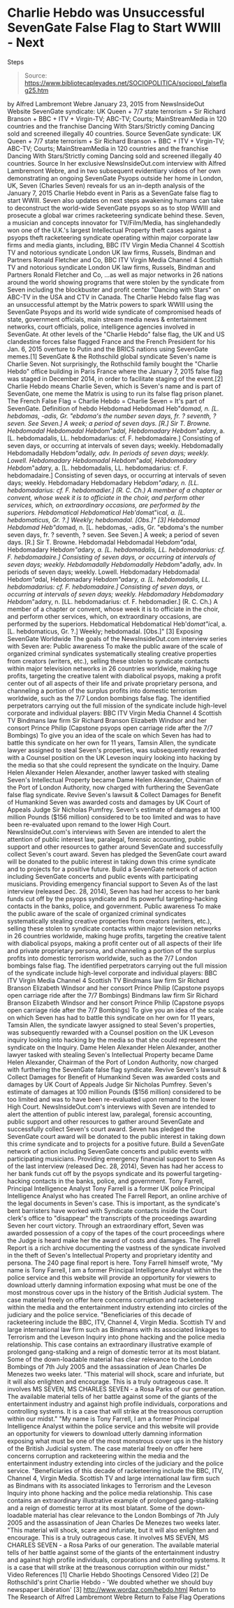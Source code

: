 # Charlie Hebdo was Unsuccessful SevenGate False Flag to Start WWIII - Next 
Steps

> Source: https://www.bibliotecapleyades.net/SOCIOPOLITICA/sociopol_falseflag25.htm

by Alfred Lambremont Webre January 23, 2015
from NewsInsideOut Website
SevenGate syndicate: UK Queen + 7/7 state terrorism + Sir Richard Branson + BBC + ITV + Virgin-TV; ABC-TV; Courts; MainStreamMedia in 120 countries and the franchise Dancing With Stars/Strictly coming Dancing sold and screened illegally 40 countries. Source
SevenGate syndicate:
UK Queen + 7/7 state terrorism + Sir Richard Branson + BBC + ITV + Virgin-TV;
ABC-TV; Courts; MainStreamMedia in 120 countries and the franchise
Dancing With Stars/Strictly coming Dancing sold and screened illegally 40 countries.
Source
In her exclusive NewsInsideOut.com interview with Alfred Lambremont Webre, and in two subsequent evidentiary videos of her own demonstrating an ongoing SevenGate Psyops outside her home in London, UK, Seven (Charles Seven) reveals for us an in-depth analysis of the January 7, 2015 Charlie Hebdo event in Paris as a SevenGate false flag to start WWIII. Seven also updates on next steps awakening humans can take to deconstruct the world-wide SevenGate psyops so as to stop WWIII and prosecute a global war crimes racketeering syndicate behind these. Seven, a musician and concepts innovator for TV/Film/Media, has singlehandedly won one of the U.K.'s largest Intellectual Property theft cases against a psyops theft racketeering syndicate operating within major corporate law firms and media giants, including,
BBC ITV Virgin Media Channel 4 Scottish TV and notorious syndicate London UK law firms, Russels, Bindman and Partners Ronald Fletcher and Co,
BBC
ITV
Virgin Media
Channel 4
Scottish TV
and notorious syndicate London UK law firms,
Russels, Bindman and Partners
Ronald Fletcher and Co,
...as well as major networks in 26 nations around the world showing programs that were stolen by the syndicate from Seven including the blockbuster and profit center "Dancing with Stars" on ABC-TV in the USA and CTV in Canada. The Charlie Hebdo false flag was an unsuccessful attempt by the Matrix powers to spark WWIII using the SevenGate Psyops and its world wide syndicate of compromised heads of state, government officials, main stream media news & entertainment networks, court officials, police, intelligence agencies involved in SevenGate. At other levels of the "Charlie Hebdo" false flag, the UK and US clandestine forces false flagged France and the French President for his Jan. 6, 2015 overture to Putin and the BRICS nations using SevenGate memes.[1]
SevenGate & the Rothschild global syndicate Seven's name is Charlie Seven.
Not surprisingly, the Rothschild family bought the "Charlie Hebdo" office building in Paris France where the January 7, 2015 false flag was staged in December 2014, in order to facilitate staging of the event.[2] Charlie Hebdo means Charlie Seven, which is Seven's name and is part of SevenGate, one meme the Matrix is using to run its false flag prison planet.
The French False Flag = Charlie Hebdo = Charlie Seven = It's part of SevenGate.
Definition of hebdo
Hebdomad Hebdomad Heb"do*mad, n. [L. hebdomas, -adis, Gr. "ebdoma's the number seven days, fr. ? seventh, ? seven. See Seven.] A week; a period of seven days. [R.] Sir T. Browne. Hebdomadal Hebdomadal Heb*dom"a*dal, Hebdomadary Heb*dom"a*da*ry, a. [L. hebdomadalis, LL. hebdomadarius: cf. F. hebdomadaire.] Consisting of seven days, or occurring at intervals of seven days; weekly. Hebdomadally Hebdomadally Heb*dom"a*dal*ly, adv. In periods of seven days; weekly. Lowell. Hebdomadary Hebdomadal Heb*dom"a*dal, Hebdomadary Heb*dom"a*da*ry, a. [L. hebdomadalis, LL. hebdomadarius: cf. F. hebdomadaire.] Consisting of seven days, or occurring at intervals of seven days; weekly. Hebdomadary Hebdomadary Heb*dom"a*da*ry, n. [LL. hebdomadarius: cf. F. hebdomadier.] (R. C. Ch.) A member of a chapter or convent, whose week it is to officiate in the choir, and perform other services, which, on extraordinary occasions, are performed by the superiors. Hebdomatical Hebdomatical Heb'do*mat"ic*al, a. [L. hebdomaticus, Gr. ?.] Weekly; hebdomadal. [Obs.]" [3]
Hebdomad Hebdomad Heb"do*mad, n. [L. hebdomas, -adis, Gr. "ebdoma's the number seven days, fr. ? seventh, ? seven. See Seven.] A week; a period of seven days. [R.] Sir T. Browne.
Hebdomadal Hebdomadal Heb*dom"a*dal, Hebdomadary Heb*dom"a*da*ry, a. [L. hebdomadalis, LL. hebdomadarius: cf. F. hebdomadaire.] Consisting of seven days, or occurring at intervals of seven days; weekly.
Hebdomadally Hebdomadally Heb*dom"a*dal*ly, adv. In periods of seven days; weekly. Lowell.
Hebdomadary Hebdomadal Heb*dom"a*dal, Hebdomadary Heb*dom"a*da*ry, a. [L. hebdomadalis, LL. hebdomadarius: cf. F. hebdomadaire.] Consisting of seven days, or occurring at intervals of seven days; weekly.
Hebdomadary Hebdomadary Heb*dom"a*da*ry, n. [LL. hebdomadarius: cf. F. hebdomadier.] (R. C. Ch.) A member of a chapter or convent, whose week it is to officiate in the choir, and perform other services, which, on extraordinary occasions, are performed by the superiors.
Hebdomatical Hebdomatical Heb'do*mat"ic*al, a. [L. hebdomaticus, Gr. ?.] Weekly; hebdomadal. [Obs.]" [3]
Exposing SevenGate Worldwide The goals of the NewsInsideOut.com interview series with Seven are:
Public awareness To make the public aware of the scale of organized criminal syndicates systematically stealing creative properties from creators (writers, etc.), selling these stolen to syndicate contacts within major television networks in 26 countries worldwide, making huge profits, targeting the creative talent with diabolical psyops, making a profit center out of all aspects of their life and private proprietary persona, and channeling a portion of the surplus profits into domestic terrorism worldwide, such as the 7/7 London bombings false flag. The identified perpetrators carrying out the full mission of the syndicate include high-level corporate and individual players: BBC ITV Virgin Media Channel 4 Scottish TV Bindmans law firm Sir Richard Branson Elizabeth Windsor and her consort Prince Philip (Capstone psyops open carriage ride after the 7/7 Bombings) To give you an idea of the scale on which Seven has had to battle this syndicate on her own for 11 years, Tamsin Allen, the syndicate lawyer assigned to steal Seven's properties, was subsequently rewarded with a Counsel position on the UK Leveson inquiry looking into hacking by the media so that she could represent the syndicate on the Inquiry. Dame Helen Alexander Helen Alexander, another lawyer tasked with stealing Seven's Intellectual Property became Dame Helen Alexander, Chairman of the Port of London Authority, now charged with furthering the SevenGate false flag syndicate. Revive Seven's lawsuit & Collect Damages for Benefit of Humankind Seven was awarded costs and damages by UK Court of Appeals Judge Sir Nicholas Pumfrey. Seven's estimate of damages at 100 million Pounds ($156 million) considered to be too limited and was to have been re-evaluated upon remand to the lower High Court. NewsInsideOut.com's interviews with Seven are intended to alert the attention of public interest law, paralegal, forensic accounting, public support and other resources to gather around SevenGate and successfully collect Seven's court award. Seven has pledged the SevenGate court award will be donated to the public interest in taking down this crime syndicate and to projects for a positive future. Build a SevenGate network of action including SevenGate concerts and public events with participating musicians. Providing emergency financial support to Seven As of the last interview (released Dec. 28, 2014), Seven has had her access to her bank funds cut off by the psyops syndicate and its powerful targeting-hacking contacts in the banks, police, and government.
Public awareness
To make the public aware of the scale of organized criminal syndicates systematically stealing creative properties from creators (writers, etc.), selling these stolen to syndicate contacts within major television networks in 26 countries worldwide, making huge profits, targeting the creative talent with diabolical psyops, making a profit center out of all aspects of their life and private proprietary persona, and channeling a portion of the surplus profits into domestic terrorism worldwide, such as the 7/7 London bombings false flag.
The identified perpetrators carrying out the full mission of the syndicate include high-level corporate and individual players:
BBC ITV Virgin Media Channel 4 Scottish TV Bindmans law firm Sir Richard Branson Elizabeth Windsor and her consort Prince Philip (Capstone psyops open carriage ride after the 7/7 Bombings)
Bindmans law firm
Sir Richard Branson
Elizabeth Windsor and her consort Prince Philip (Capstone psyops open carriage ride after the 7/7 Bombings)
To give you an idea of the scale on which Seven has had to battle this syndicate on her own for 11 years, Tamsin Allen, the syndicate lawyer assigned to steal Seven's properties, was subsequently rewarded with a Counsel position on the UK Leveson inquiry looking into hacking by the media so that she could represent the syndicate on the Inquiry.
Dame Helen Alexander
Helen Alexander, another lawyer tasked with stealing Seven's Intellectual Property became Dame Helen Alexander, Chairman of the Port of London Authority, now charged with furthering the SevenGate false flag syndicate.
Revive Seven's lawsuit & Collect Damages for Benefit of Humankind
Seven was awarded costs and damages by UK Court of Appeals Judge Sir Nicholas Pumfrey. Seven's estimate of damages at 100 million Pounds ($156 million) considered to be too limited and was to have been re-evaluated upon remand to the lower High Court.
NewsInsideOut.com's interviews with Seven are intended to alert the attention of public interest law, paralegal, forensic accounting, public support and other resources to gather around SevenGate and successfully collect Seven's court award. Seven has pledged the SevenGate court award will be donated to the public interest in taking down this crime syndicate and to projects for a positive future.
Build a SevenGate network of action including SevenGate concerts and public events with participating musicians.
Providing emergency financial support to Seven
As of the last interview (released Dec. 28, 2014), Seven has had her access to her bank funds cut off by the psyops syndicate and its powerful targeting-hacking contacts in the banks, police, and government.
Tony Farrell, Principal Intelligence Analyst Tony Farrell is a former UK police Principal Intelligence Analyst who has created The Farrell Report, an online archive of the legal documents in Seven's case. This is important, as the syndicate's bent barristers have worked with Syndicate contacts inside the Court clerk's office to "disappear" the transcripts of the proceedings awarding Seven her court victory. Through an extraordinary effort, Seven was awarded possession of a copy of the tapes of the court proceedings where the Judge is heard make her the award of costs and damages. The Farrell Report is a rich archive documenting the vastness of the syndicate involved in the theft of Seven's Intellectual Property and proprietary identity and persona. The 240 page final report is here. Tony Farrell himself wrote,
"My name is Tony Farrell, I am a former Principal Intelligence Analyst within the police service and this website will provide an opportunity for viewers to download utterly damning information exposing what must be one of the most monstrous cover ups in the history of the British Judicial system. The case material freely on offer here concerns corruption and racketeering within the media and the entertainment industry extending into circles of the judiciary and the police service. "Beneficiaries of this decade of racketeering include the BBC, ITV, Channel 4, Virgin Media. Scottish TV and large international law firm such as Bindmans with its associated linkages to Terrorism and the Leveson Inquiry into phone hacking and the police media relationship. This case contains an extraordinary illustrative example of prolonged gang-stalking and a reign of domestic terror at its most blatant. Some of the down-loadable material has clear relevance to the London Bombings of 7th July 2005 and the assassination of Jean Charles De Menezes two weeks later. "This material will shock, scare and infuriate, but it will also enlighten and encourage. This is a truly outrageous case. It involves MS SEVEN, MS CHARLES SEVEN - a Rosa Parks of our generation. The available material tells of her battle against some of the giants of the entertainment industry and against high profile individuals, corporations and controlling systems. It is a case that will strike at the treasonous corruption within our midst."
"My name is Tony Farrell, I am a former Principal Intelligence Analyst within the police service and this website will provide an opportunity for viewers to download utterly damning information exposing what must be one of the most monstrous cover ups in the history of the British Judicial system.
The case material freely on offer here concerns corruption and racketeering within the media and the entertainment industry extending into circles of the judiciary and the police service. "Beneficiaries of this decade of racketeering include the BBC, ITV, Channel 4, Virgin Media. Scottish TV and large international law firm such as Bindmans with its associated linkages to Terrorism and the Leveson Inquiry into phone hacking and the police media relationship.
This case contains an extraordinary illustrative example of prolonged gang-stalking and a reign of domestic terror at its most blatant.
Some of the down-loadable material has clear relevance to the London Bombings of 7th July 2005 and the assassination of Jean Charles De Menezes two weeks later. "This material will shock, scare and infuriate, but it will also enlighten and encourage. This is a truly outrageous case. It involves MS SEVEN, MS CHARLES SEVEN - a Rosa Parks of our generation.
The available material tells of her battle against some of the giants of the entertainment industry and against high profile individuals, corporations and controlling systems.
It is a case that will strike at the treasonous corruption within our midst."
Video
References
[1] Charlie Hebdo Shootings Censored Video [2] De Rothschild's print Charlie Hebdo - 'We doubted whether we should buy newspaper Libération' [3] http://www.wordaz.com/hebdo.html
Return to The Research of Alfred Lambremont Webre
Return to False Flag Operations
